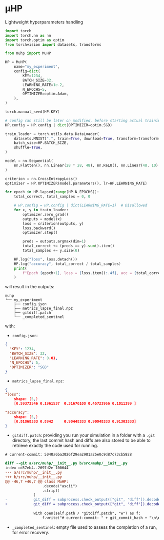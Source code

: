 # µHP

Lightweight hyperparameters handling

```py
import torch
import torch.nn as nn
import torch.optim as optim
from torchvision import datasets, transforms

from muhp import MuHP

HP = MuHP(
    name="my_experiment",
    config=dict(
        KEY=1234,
        BATCH_SIZE=32,
        LEARNING_RATE=1e-2,
        N_EPOCHS=5,
        OPTIMIZER=optim.Adam,
    ),
)

torch.manual_seed(HP.KEY)

# config can still be later on modified, before starting actual training or in-between
HP.config = HP.config | dict(OPTIMIZER=optim.SGD)

train_loader = torch.utils.data.DataLoader(
    datasets.MNIST(".", train=True, download=True, transform=transforms.ToTensor()),
    batch_size=HP.BATCH_SIZE,
    shuffle=True,
)

model = nn.Sequential(
    nn.Flatten(), nn.Linear(28 * 28, 48), nn.ReLU(), nn.Linear(48, 10)
)

criterion = nn.CrossEntropyLoss()
optimizer = HP.OPTIMIZER(model.parameters(), lr=HP.LEARNING_RATE)

for epoch in HP.lapsed(range(HP.N_EPOCHS)):
    total_correct, total_samples = 0, 0

    # HP.config = HP.config | dict(LEARNING_RATE=1)  # Disallowed
    for x, y in train_loader:
        optimizer.zero_grad()
        outputs = model(x)
        loss = criterion(outputs, y)
        loss.backward()
        optimizer.step()

        preds = outputs.argmax(dim=1)
        total_correct += (preds == y).sum().item()
        total_samples += y.size(0)

    HP.log("loss", loss.detach())
    HP.log("accuracy", total_correct / total_samples)
    print(
        f"Epoch {epoch+1}, loss = {loss.item():.4f}, acc = {total_correct/total_samples*100:.2f}"
    )
```

will result in the outputs:
```
muhp
└── my_experiment
    ├── config.json
    ├── metrics_lapse_final.npz
    ├── gitdiff.patch
    └── _completed_sentinel
```

with:

- `config.json`:
```json
{
  "KEY": 1234,
  "BATCH_SIZE": 32,
  "LEARNING_RATE": 0.01,
  "N_EPOCHS": 5,
  "OPTIMIZER": "SGD"
}
```

- `metrics_lapse_final.npz`:
```json
{
"loss":
    shape: (5,)
    [0.59373546 0.1961537  0.31670108 0.45723966 0.1811399 ]

"accuracy":
    shape: (5,)
    [0.81868333 0.8942     0.90448333 0.90948333 0.91303333]
}
```

- `gitdiff.patch`: providing you run your simulation in a folder with a `.git` directory, the last commit hash and diffs are also stored to be able to retrieve exactly the code used for running.
```diff
# current-commit: 5040a6ba3026f29ea2981a25e0c9d87c73cb5828

diff --git a/src/muhp/__init__.py b/src/muhp/__init__.py
index cd57eb4..2697d2e 100644
--- a/src/muhp/__init__.py
+++ b/src/muhp/__init__.py
@@ -46,7 +46,7 @@ class MuHP:
                 .decode("ascii")
                 .strip()
             )
-            git_diff = subprocess.check_output(["git", "diff"]).decode("ascii").strip()
+            git_diff = subprocess.check_output(["git", "diff"]).decode("ascii")
 
             with open(self.path / "gitdiff.patch", "w") as f:
                 f.write("# current-commit: " + git_commit_hash + "\n\n")

```

- `_completed_sentinel`: empty file used to assess the completion of a run, for error recovery.